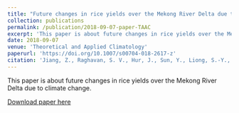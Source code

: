 ```yaml
---
title: "Future changes in rice yields over the Mekong River Delta due to climate change-Alarming or alerting?"
collection: publications
permalink: /publication/2018-09-07-paper-TAAC
excerpt: 'This paper is about future changes in rice yields over the Mekong River Delta due to climate change.'
date: 2018-09-07
venue: 'Theoretical and Applied Climatology'
paperurl: 'https://doi.org/10.1007/s00704-018-2617-z'
citation: 'Jiang, Z., Raghavan, S. V., Hur, J., Sun, Y., Liong, S.-Y., Nguyen, V. Q., & Van Pham Dang, T. (2019). "Future changes in rice yields over the Mekong River Delta due to climate change-Alarming or alerting?." <i>Theoretical and Applied Climatology</i>. 137(1), 545-555.'
---
```

This paper is about future changes in rice yields over the Mekong River Delta due to climate change.

[Download paper here](http://fmh1art.github.io/files/Jiang-TAAC-2018.pdf)

